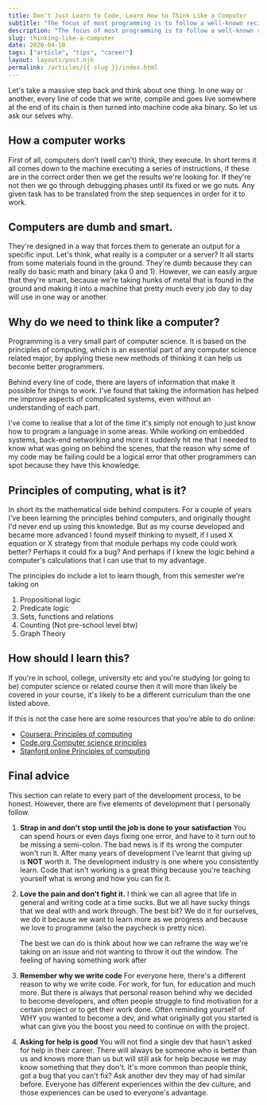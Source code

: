 ```yaml
---
title: Don't Just Learn to Code, Learn How to Think Like a Computer
subtitle: "The focus of most programming is to follow a well-known recipe that was created by a handful of really smart people."
description: "The focus of most programming is to follow a well-known recipe that was created by a handful of really smart people."
slug: thinking-like-a-computer
date: 2020-04-10
tags: ["article", "tips", "career"]
layout: layouts/post.njk
permalink: /articles/{{ slug }}/index.html
---
```


Let's take a massive step back and think about one thing. In one way or another, every line of code that we write, compile and goes live somewhere at the end of its chain is then turned into machine code aka binary. So let us ask our selves why.

## How a computer works

First of all, computers don't (well can't) think, they execute. In short terms it all comes down to the machine executing a series of instructions, if these are in the correct order then we get the results we're looking for. If they're not then we go through debugging phases until its fixed or we go nuts. Any given task has to be translated from the step sequences in order for it to work.

## Computers are dumb and smart.

They're designed in a way that forces them to generate an output for a specific input. Let's think, what really is a computer or a server? It all starts from some materials found in the ground. They're dumb because they can really do basic math and binary (aka 0 and 1). However, we can easily argue that they're smart, because we're taking hunks of metal that is found in the ground and making it into a machine that pretty much every job day to day will use in one way or another.

## Why do we need to think like a computer?

Programming is a very small part of computer science. It is based on the principles of computing, which is an essential part of any computer science related major, by applying these new methods of thinking it can help us become better programmers.

Behind every line of code, there are layers of information that make it possible for things to work. I've found that taking the information has helped me improve aspects of complicated systems, even without an understanding of each part.

I've come to realise that a lot of the time it's simply not enough to just know how to program a language in some areas. While working on embedded systems, back-end networking and more it suddenly hit me that I needed to know what was going on behind the scenes, that the reason why some of my code may be failing could be a logical error that other programmers can spot because they have this knowledge.

## Principles of computing, what is it?

In short its the mathematical side behind computers. For a couple of years I've been learning the principles behind computers, and originally thought I'd never end up using this knowledge. But as my course developed and became more advanced I found myself thinking to myself, if I used X equation or X strategy from that module perhaps my code could work better? Perhaps it could fix a bug? And perhaps if I knew the logic behind a computer's calculations that I can use that to my advantage.

The principles do include a lot to learn though, from this semester we're taking on

1. Propositional logic
2. Predicate logic
3. Sets, functions and relations
4. Counting (Not pre-school level btw)
5. Graph Theory

## How should I learn this?

If you're in school, college, university etc and you're studying (or going to be) computer science or related course then it will more than likely be covered in your course, it's likely to be a different curriculum than the one listed above.

If this is not the case here are some resources that you're able to do online:

- [Coursera: Principles of computing](https://www.coursera.org/learn/principles-of-computing-1)
- [Code.org Computer science principles](https://www.coursera.org/learn/principles-of-computing-1)
- [Stanford online Principles of computing](https://www.coursera.org/learn/principles-of-computing-1)

## Final advice

This section can relate to every part of the development process, to be honest. However, there are five elements of development that I personally follow.

1. **Strap in and don't stop until the job is done to your satisfaction**
   You can spend hours or even days fixing one error, and have to it turn out to be missing a semi-colon. The bad news is if its wrong the computer won't run it. After many years of development I've learnt that giving up is **NOT** worth it. The development industry is one where you consistently learn. Code that isn't working is a great thing because you're teaching yourself what is wrong and how you can fix it.
2. **Love the pain and don't fight it.**
   I think we can all agree that life in general and writing code at a time sucks. But we all have sucky things that we deal with and work through. The best bit? We do it for ourselves, we do it because we want to learn more as we progress and because we love to programme (also the paycheck is pretty nice).

   The best we can do is think about how we can reframe the way we're taking on an issue and not wanting to throw it out the window. The feeling of having something work after

3. **Remember why we write code**
   For everyone here, there's a different reason to why we write code. For work, for fun, for education and much more. But there is always that personal reason behind why we decided to become developers, and often people struggle to find motivation for a certain project or to get their work done. Often reminding yourself of WHY you wanted to become a dev, and what originally got you started is what can give you the boost you need to continue on with the project.
4. **Asking for help is good**
   You will not find a single dev that hasn't asked for help in their career. There will always be someone who is better than us and knows more than us but will still ask for help because we may know something that they don't. It's more common than people think, got a bug that you can't fix? Ask another dev they may of had similar before. Everyone has different experiences within the dev culture, and those experiences can be used to everyone's advantage.
